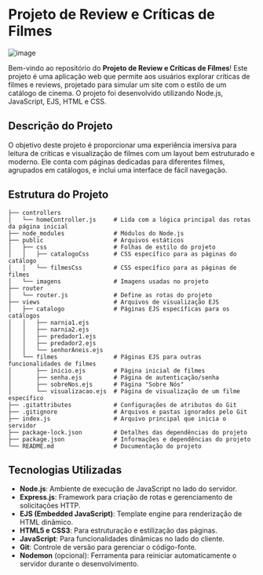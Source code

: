 # Projeto de Review e Críticas de Filmes

![image](https://github.com/user-attachments/assets/b393a3f4-b8c7-45a1-bd0d-1142d5afd3c7)


Bem-vindo ao repositório do **Projeto de Review e Críticas de Filmes**! Este projeto é uma aplicação web que permite aos usuários explorar críticas de filmes e reviews, projetado para simular um site com o estilo de um catálogo de cinema. O projeto foi desenvolvido utilizando Node.js, JavaScript, EJS, HTML e CSS.

## Descrição do Projeto

O objetivo deste projeto é proporcionar uma experiência imersiva para leitura de críticas e visualização de filmes com um layout bem estruturado e moderno. Ele conta com páginas dedicadas para diferentes filmes, agrupados em catálogos, e inclui uma interface de fácil navegação.

## Estrutura do Projeto

```plaintext
├── controllers
│   └── homeController.js     # Lida com a lógica principal das rotas da página inicial
├── node_modules              # Módulos do Node.js
├── public                    # Arquivos estáticos
│   ├── css                   # Folhas de estilo do projeto
│   │   ├── catalogoCss       # CSS específico para as páginas do catálogo
│   │   └── filmesCss         # CSS específico para as páginas de filmes
│   └── imagens               # Imagens usadas no projeto
├── router
│   └── router.js             # Define as rotas do projeto
├── views                     # Arquivos de visualização EJS
│   ├── catalogo              # Páginas EJS específicas para os catálogos
│   │   ├── narnia1.ejs
│   │   ├── narnia2.ejs
│   │   ├── predador1.ejs
│   │   ├── predador2.ejs
│   │   └── senhorAneis.ejs
│   └── filmes                # Páginas EJS para outras funcionalidades de filmes
│       ├── inicio.ejs        # Página inicial de filmes
│       ├── senha.ejs         # Página de autenticação/senha
│       ├── sobreNos.ejs      # Página "Sobre Nós"
│       └── visualizacao.ejs  # Página de visualização de um filme específico
├── .gitattributes            # Configurações de atributos do Git
├── .gitignore                # Arquivos e pastas ignorados pelo Git
├── index.js                  # Arquivo principal que inicia o servidor
├── package-lock.json         # Detalhes das dependências do projeto
├── package.json              # Informações e dependências do projeto
└── README.md                 # Documentação do projeto
````
## Tecnologias Utilizadas

- **Node.js**: Ambiente de execução de JavaScript no lado do servidor.
- **Express.js**: Framework para criação de rotas e gerenciamento de solicitações HTTP.
- **EJS (Embedded JavaScript)**: Template engine para renderização de HTML dinâmico.
- **HTML5 e CSS3**: Para estruturação e estilização das páginas.
- **JavaScript**: Para funcionalidades dinâmicas no lado do cliente.
- **Git**: Controle de versão para gerenciar o código-fonte.
- **Nodemon** (opcional): Ferramenta para reiniciar automaticamente o servidor durante o desenvolvimento.

